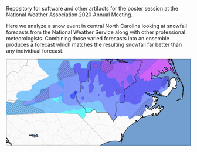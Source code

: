 Repository for software and other artifacts for the poster session at the National Weather Association 2020 Annual Meeting.  

Here we analyze a snow event in central North Carolina looking at snowfall forecasts from the National Weather Service along with other 
professional meteorologists.  Combining those varied forecasts into an ensemble produces a forecast which matches the resulting snowfall far better
than any individiual forecast.

<IMG SRC="ensemble.png">
